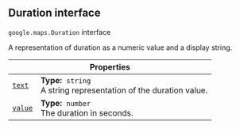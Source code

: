 
<devsite-heading text=" Duration interface" for="Duration" level="h2" link="" toc="" back-to-top=""><h2 id="Duration" is-upgraded="">Duration interface </h2></devsite-heading>
<p>
<code translate="no" dir="ltr"><span itemprop="path">google.maps</span>.<span itemprop="name">Duration</span></code>
interface
</p>
<p>A representation of duration as a numeric value and a display string.</p>
<div class="devsite-table-wrapper"><table class="properties responsive" summary="interface Duration - Properties">
<thead>
<tr><th colspan="2">Properties</th>
</tr></thead>
<tbody>
<tr id="Duration.text">
<td itemprop="property"><code translate="no" dir="ltr"><a class="secret-link" href="#Duration.text"><span>text</span></a></code></td>
<td><div><strong>Type:</strong>&nbsp; <code translate="no" dir="ltr">string</code></div>
<div class="desc">A string representation of the duration value.</div></td>
</tr>
<tr id="Duration.value">
<td itemprop="property"><code translate="no" dir="ltr"><a class="secret-link" href="#Duration.value"><span>value</span></a></code></td>
<td><div><strong>Type:</strong>&nbsp; <code translate="no" dir="ltr">number</code></div>
<div class="desc">The duration in seconds.</div></td>
</tr>
</tbody>
</table></div>
<script src="replace_links.js"></script>
